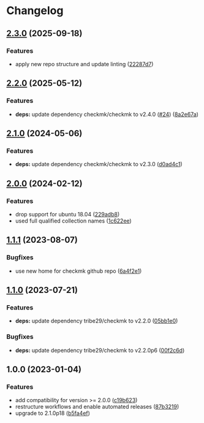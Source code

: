 # Changelog

## [2.3.0](https://github.com/rolehippie/cmkagent/compare/v2.2.0...v2.3.0) (2025-09-18)


### Features

* apply new repo structure and update linting ([22287d7](https://github.com/rolehippie/cmkagent/commit/22287d73066fbf986f0228010b868bcfda976031))

## [2.2.0](https://github.com/rolehippie/cmkagent/compare/v2.1.0...v2.2.0) (2025-05-12)


### Features

* **deps:** update dependency checkmk/checkmk to v2.4.0 ([#24](https://github.com/rolehippie/cmkagent/issues/24)) ([8a2e67a](https://github.com/rolehippie/cmkagent/commit/8a2e67a1d0b40549dd3d0b849c42ff04d50d9a23))

## [2.1.0](https://github.com/rolehippie/cmkagent/compare/v2.0.0...v2.1.0) (2024-05-06)


### Features

* **deps:** update dependency checkmk/checkmk to v2.3.0 ([d0ad4c1](https://github.com/rolehippie/cmkagent/commit/d0ad4c1907c96fffc4bc78cfae0dc9360d234b05))

## [2.0.0](https://github.com/rolehippie/cmkagent/compare/v1.1.1...v2.0.0) (2024-02-12)


### Features

* drop support for ubuntu 18.04 ([229adb8](https://github.com/rolehippie/cmkagent/commit/229adb889f333ca194192e852d57257874b28ee0))
* used full qualified collection names ([1c622ee](https://github.com/rolehippie/cmkagent/commit/1c622eea7c0bfaf743989344a80c7a78118fac2d))

## [1.1.1](https://github.com/rolehippie/cmkagent/compare/v1.1.0...v1.1.1) (2023-08-07)


### Bugfixes

* use new home for checkmk github repo ([6a4f2e1](https://github.com/rolehippie/cmkagent/commit/6a4f2e1139fd4ca470cb5ca5c9944fcd25bc368a))

## [1.1.0](https://github.com/rolehippie/cmkagent/compare/v1.0.0...v1.1.0) (2023-07-21)


### Features

* **deps:** update dependency tribe29/checkmk to v2.2.0 ([05bb1e0](https://github.com/rolehippie/cmkagent/commit/05bb1e0e40d98725ff7efd2908c9625dbf2dc5ae))


### Bugfixes

* **deps:** update dependency tribe29/checkmk to v2.2.0p6 ([00f2c6d](https://github.com/rolehippie/cmkagent/commit/00f2c6dcc748c03bf0a17b86f76e2effb38f7b3c))

## 1.0.0 (2023-01-04)


### Features

* add compatibility for version >= 2.0.0 ([c19b623](https://github.com/rolehippie/cmkagent/commit/c19b623c71cc2e0c38570cad5305a979c5d131df))
* restructure workflows and enable automated releases ([87b3219](https://github.com/rolehippie/cmkagent/commit/87b32199c28dc0dcb0edd108cdf5b52596318ba8))
* upgrade to 2.1.0p18 ([b5fa4ef](https://github.com/rolehippie/cmkagent/commit/b5fa4ef4d51b1ebeb2124db8da4e15fee466d82f))
